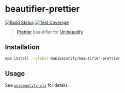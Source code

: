 # beautifier-prettier

[![Build Status](https://travis-ci.org/Unibeautify/beautifier-prettier.svg?branch=master)](https://travis-ci.org/Unibeautify/beautifier-prettier) [![Test Coverage](https://api.codeclimate.com/v1/badges/3aef5f1b2d79cca35671/test_coverage)](https://codeclimate.com/github/Unibeautify/beautifier-prettier/test_coverage)

> [Prettier](https://prettier.io/) beautifier for [Unibeautify](https://github.com/Unibeautify)

## Installation

```bash
npm install --global @unibeautify/beautifier-prettier
```

## Usage

See [`unibeautify-cli`](https://github.com/Unibeautify/unibeautify-cli) for details.
